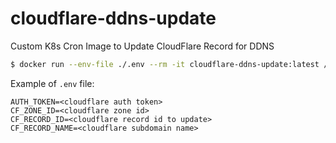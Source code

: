 # cloudflare-ddns-update
Custom K8s Cron Image to Update CloudFlare Record for DDNS

```bash
$ docker run --env-file ./.env --rm -it cloudflare-ddns-update:latest /bin/bash -c /cron/update-ddns.sh
```

Example of `.env` file:
```
AUTH_TOKEN=<cloudflare auth token>
CF_ZONE_ID=<cloudflare zone id>
CF_RECORD_ID=<cloudflare record id to update>
CF_RECORD_NAME=<cloudflare subdomain name>
```
